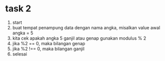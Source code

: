 # task 2

1. start
2. buat tempat penampung data dengan nama angka, misalkan value awal angka = 5
3. kita cek apakah angka 5 ganjil atau genap gunakan modulus % 2
4. jika %2 == 0, maka bilangan genap
5. jika %2 !== 0, maka bilangan ganjil
6. selesai
